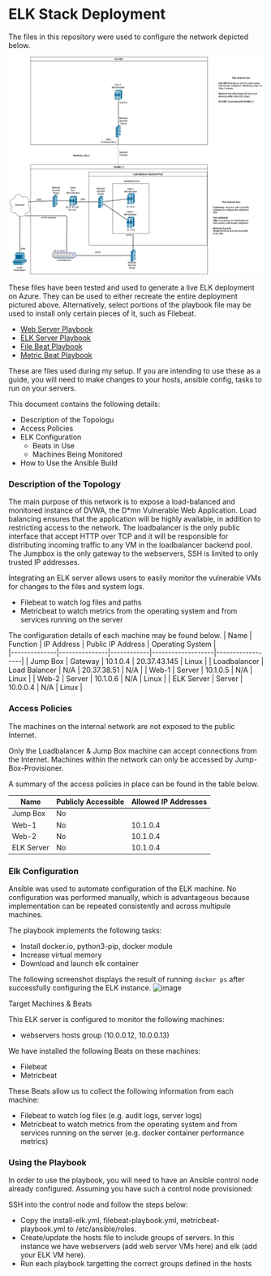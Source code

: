 # ELK Stack Deployment

The files in this repository were used to configure the network depicted below.

![Rednet](https://raw.githubusercontent.com/MattVeall/Cyber_Security_Project1/main/Diagrams/Cyber%20Secuirty%20Project%20Network.png)

These files have been tested and used to generate a live ELK deployment on Azure. They can be used to either recreate the entire deployment pictured above. Alternatively, select portions of the playbook file may be used to install only certain pieces of it, such as Filebeat.


+ [Web Server Playbook](https://github.com/MattVeall/Cyber_Security_Project1/blob/main/Ansible/config-web-vm-with-docker.yml.txt)
+ [ELK Server Playbook](https://github.com/MattVeall/Cyber_Security_Project1/blob/main/Ansible/install-elk.yml.txt)
+ [File Beat Playbook](https://github.com/MattVeall/Cyber_Security_Project1/blob/main/Ansible/filebeat-playbook.yml.txt)
+ [Metric Beat Playbook](https://github.com/MattVeall/Cyber_Security_Project1/blob/main/Ansible/metricbeat-playbook.yml.txt)

These are files used during my setup. If you are intending to use these as a guide, you will need to make changes to your hosts, ansible config, tasks to run on your servers.

This document contains the following details:
- Description of the Topologu
- Access Policies
- ELK Configuration
  - Beats in Use
  - Machines Being Monitored
- How to Use the Ansible Build

### Description of the Topology
The main purpose of this network is to expose a load-balanced and monitored instance of DVWA, the D*mn Vulnerable Web Application.
Load balancing ensures that the application will be highly available, in addition to restricting access to the network.
The loadbalancer is the only public interface that accept HTTP over TCP and it will be responsible for distributing incoming traffic to any VM in the loadbalancer backend pool.
The Jumpbox is the only gateway to the webservers, SSH is limited to only trusted IP addresses.

Integrating an ELK server allows users to easily monitor the vulnerable VMs for changes to the files and system logs.
+ Filebeat to watch log files and paths
+ Metricbeat to watch metrics from the operating system and from services running on the server

The configuration details of each machine may be found below.
| Name         | Function      | IP Address | Public IP Address | Operating System |            
|--------------|---------------|------------|-------------------|------------------|
| Jump Box     | Gateway       | 10.1.0.4   | 20.37.43.145      | Linux            |
| Loadbalancer | Load Balancer | N/A        | 20.37.38.51       | N/A              |
| Web-1        | Server        | 10.1.0.5   | N/A               | Linux            |
| Web-2        | Server        | 10.1.0.6   | N/A               | Linux            |
| ELK Server   | Server        | 10.0.0.4   | N/A               | Linux            |

### Access Policies

The machines on the internal network are not exposed to the public Internet. 

Only the Loadbalancer & Jump Box machine can accept connections from the Internet.
Machines within the network can only be accessed by Jump-Box-Provisioner.

A summary of the access policies in place can be found in the table below.

| Name        | Publicly Accessible | Allowed IP Addresses |
|-------------|---------------------|----------------------|
| Jump Box    | No                  |                      |
| Web-1       | No                  | 10.1.0.4             |
| Web-2       | No                  | 10.1.0.4             |
| ELK Server  | No                  | 10.1.0.4             |

### Elk Configuration

Ansible was used to automate configuration of the ELK machine. No configuration was performed manually, which is advantageous because implementation can be repeated consistently and across multipule machines.

The playbook implements the following tasks:
+ Install docker.io, python3-pip, docker module
+ Increase virtual memory
+ Download and launch elk container

The following screenshot displays the result of running `docker ps` after successfully configuring the ELK instance.
![image](https://user-images.githubusercontent.com/84116475/132267569-45490810-61c9-43cb-b443-10dbc95e28ad.png)

Target Machines & Beats

This ELK server is configured to monitor the following machines:

+ webservers hosts group (10.0.0.12, 10.0.0.13)

We have installed the following Beats on these machines:

+ Filebeat
+ Metricbeat

These Beats allow us to collect the following information from each machine:

+ Filebeat to watch log files (e.g. audit logs, server logs)
+ Metricbeat to watch metrics from the operating system and from services running on the server (e.g. docker container performance metrics)

### Using the Playbook
In order to use the playbook, you will need to have an Ansible control node already configured. Assuming you have such a control node provisioned: 

SSH into the control node and follow the steps below:

+ Copy the install-elk.yml, filebeat-playbook.yml, metricbeat-playbook.yml to /etc/ansible/roles.
+ Create/update the hosts file to include groups of servers. In this instance we have webservers (add web server VMs here) and elk (add your ELK VM here).
+ Run each playbook targetting the correct groups defined in the hosts







